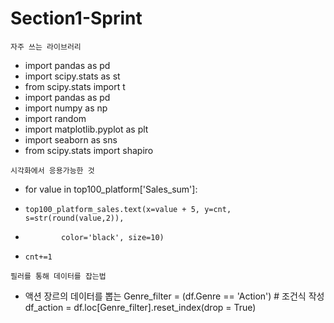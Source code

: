 # Section1-Sprint

`자주 쓰는 라이브러리`
- import pandas as pd
- import scipy.stats as st
- from scipy.stats import t
- import pandas as pd
- import numpy as np
- import random
- import matplotlib.pyplot as plt
- import seaborn as sns
- from scipy.stats import shapiro

`시각화에서 응용가능한 것`
- for value in top100_platform['Sales_sum']:
-     top100_platform_sales.text(x=value + 5, y=cnt, s=str(round(value,2)),
-             color='black', size=10)
-     cnt+=1

`필러를 통해 데이터를 잡는법`
- 액션 장르의 데이터를 뽑는 
Genre_filter = (df.Genre == 'Action') # 조건식 작성
df_action = df.loc[Genre_filter].reset_index(drop = True)
